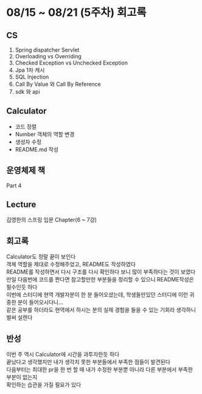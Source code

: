 # 08/15 ~ 08/21 (5주차) 회고록
## CS
1. Spring dispatcher Servlet
2. Overloading vs Overriding
3. Checked Exception vs Unchecked Exception
4. Jpa 1차 캐시
5. SQL Injection
6. Call By Value 와 Call By Reference
7. sdk 와 api

## Calculator
* 코드 정렬
* Number 객체의 역할 변경
* 생성자 수정
* README.md 작성

## 운영체제 책
Part 4

## Lecture
김영한의 스프링 입문 Chapter(6 ~ 7강)

## 회고록
Calculator도 정말 끝이 보인다<br/> 
객체 역할을 제대로 수정해주었고, README도 작성하였다<br/>
README를 작성하면서 다시 구조를 다시 확인하다 보니 많이 부족하다는 것이 보였다<br/>
만일 다음번에 코드를 짠다면 참고할만한 부분들을 정리할 수 있으니 README작성은 필수인듯 하다<br/>
이번에 스터디에 현역 개발자분이 한 분 들어오셨는데, 학생들만있던 스터디에 이런 귀중한 분이 들어오시다니...<br/>
같은 공부를 하더라도 현역에서 하시는 분의 실제 경험을 들을 수 있는 기회라 생각하니 벌써 설렌다

## 반성
이번 주 역시 Calculator에 시간을 과투자한듯 하다<br/>
끝났다고 생각했지만 내가 생각치 못한 부분들에서 부족한 점들이 발견된다<br/>
다음부터는 최대한 pr을 한 번 할 때 내가 수정한 부분뿐 아니라 다른 부분에서 부족한 부분이 없는지<br/>
확인하는 습관을 가질 필요가 있다